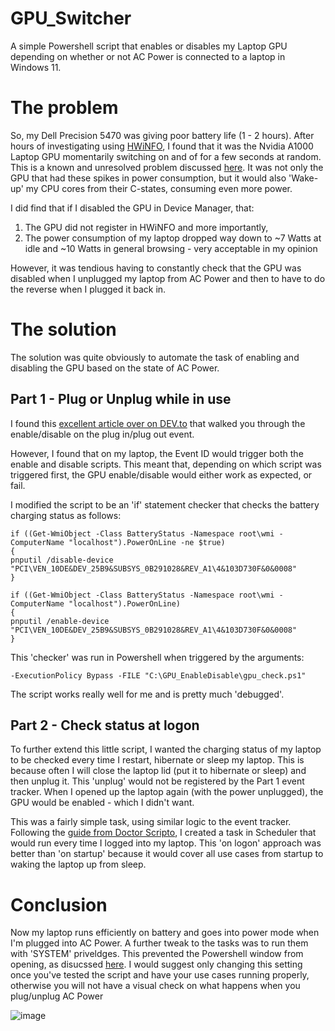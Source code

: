 # GPU_Switcher
A simple Powershell script that enables or disables my Laptop GPU depending on whether or not AC Power is connected to a laptop in Windows 11.

# The problem

So, my Dell Precision 5470 was giving poor battery life (1 - 2 hours). After hours of investigating using [HWiNFO](https://www.hwinfo.com/), I found that it was the Nvidia A1000 Laptop GPU momentarily switching on and of for a few seconds at random. This is a known and unresolved problem discussed [here](https://www.reddit.com/r/buildapc/comments/yjif7n/gpu_spikes_briefly_to_100_when_opening_task/). It was not only the GPU that had these spikes in power consumption, but it would also 'Wake-up' my CPU cores from their C-states, consuming even more power.

I did find that if I disabled the GPU in Device Manager, that:
1. The GPU did not register in HWiNFO and more importantly,
2. The power consumption of my laptop dropped way down to ~7 Watts at idle and ~10 Watts in general browsing - very acceptable in my opinion

However, it was tendious having to constantly check that the GPU was disabled when I unplugged my laptop from AC Power and then to have to do the reverse when I plugged it back in.

# The solution

The solution was quite obviously to automate the task of enabling and disabling the GPU based on the state of AC Power.

## Part 1 - Plug or Unplug while in use

I found this [excellent article over on DEV.to](https://dev.to/muhammedziyad/automatically-disable-and-enable-your-gpu-or-any-other-device-when-your-laptop-power-state-changes-hf5) that walked you through the enable/disable on the plug in/plug out event.

However, I found that on my laptop, the Event ID would trigger both the enable and disable scripts. This meant that, depending on which script was triggered first, the GPU enable/disable would either work as expected, or fail.

I modified the script to be an 'if' statement checker that checks the battery charging status as follows:

    if ((Get-WmiObject -Class BatteryStatus -Namespace root\wmi -ComputerName "localhost").PowerOnLine -ne $true)
    {
    pnputil /disable-device "PCI\VEN_10DE&DEV_25B9&SUBSYS_0B291028&REV_A1\4&103D730F&0&0008"
    }

    if ((Get-WmiObject -Class BatteryStatus -Namespace root\wmi -ComputerName "localhost").PowerOnLine)
    {
    pnputil /enable-device "PCI\VEN_10DE&DEV_25B9&SUBSYS_0B291028&REV_A1\4&103D730F&0&0008"
    }

This 'checker' was run in Powershell when triggered by the arguments:

    -ExecutionPolicy Bypass -FILE "C:\GPU_EnableDisable\gpu_check.ps1"

The script works really well for me and is pretty much 'debugged'.

## Part 2 - Check status at logon

To further extend this little script, I wanted the charging status of my laptop to be checked every time I restart, hibernate or sleep my laptop. This is because often I will close the laptop lid (put it to hibernate or sleep) and then unplug it. This 'unplug' would not be registered by the Part 1 event tracker. When I opened up the laptop again (with the power unplugged), the GPU would be enabled - which I didn't want.

This was a fairly simple task, using similar logic to the event tracker. Following the [guide from Doctor Scripto](https://devblogs.microsoft.com/scripting/use-powershell-to-create-job-that-runs-at-startup/), I created a task in Scheduler that would run every time I logged into my laptop. This 'on logon' approach was better than 'on startup' because it would cover all use cases from startup to waking the laptop up from sleep. 

# Conclusion

Now my laptop runs efficiently on battery and goes into power mode when I'm plugged into AC Power. A further tweak to the tasks was to run them with 'SYSTEM' priveldges. This prevented the Powershell window from opening, as disucssed [here](https://stackoverflow.com/questions/6568736/how-do-i-set-a-windows-scheduled-task-to-run-in-the-background/6568823#6568823). I would suggest only changing this setting once you've tested the script and have your use cases running properly, otherwise you will not have a visual check on what happens when you plug/unplug AC Power

![image](https://github.com/user-attachments/assets/d9bf9128-5339-4c89-b1dc-1d77e64783c7)

